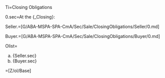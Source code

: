 Ti=Closing Obligations

0.sec=At the {_Closing}:

Seller.=[G/ABA-MSPA-SPA-CmA/Sec/Sale/ClosingObligations/Seller/0.md]

Buyer.=[G/ABA-MSPA-SPA-CmA/Sec/Sale/ClosingObligations/Buyer/0.md]

Olist=<ol type="a"><li>{Seller.sec}<li>{Buyer.sec}</ol>

=[Z/ol/Base]
